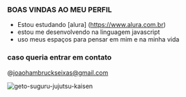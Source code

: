 ### BOAS VINDAS AO MEU PERFIL

- Estou estudando [alura] (https://www.alura.com.br)
- estou me desenvolvendo na linguagem javascript
- uso meus espaços para pensar em mim e na minha vida

### caso queria entrar em contato 

@joaohambruckseixas@gmail.com


![geto-suguru-jujutsu-kaisen](https://github.com/user-attachments/assets/bf9706c7-c66d-4691-b26d-9ef5dc85329c)
